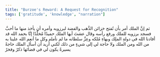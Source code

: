 ```yaml
---
title: "Burzoe's Reward: A Request for Recognition"
tags: ['gratitude', 'knowledge', "narration"]
---
```


 ثم إنَّ الملك أمر بأن تُفتح خزائن الذَّهب والفضة لبرزويه وأمره أن يأخذ منها ما أحبَّ فسجد برزويه للملك ورفع رأسه وقال عشتَ أيها الملك حميدًا مُخلَّدًا إنَّا بحمد الله قد أفادنا الله في دولةِ الملِك وبهاءِ مُلكه وعِزِّ سلطانه ما لم نأمله وكل ما أنعم الله علينا به من الله ومن الملك ولا حاجة لي إلى شيءٍ من ذلك لكني أُريد أن أسأل الملك حاجةً يسيرةً يكون لي في قضائها ذكرٌ وفخرٌ
